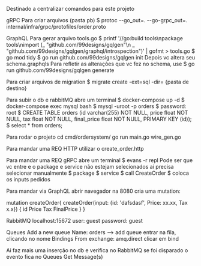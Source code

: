 Destinado a centralizar comandos para este projeto

gRPC
Para criar arquivos (pasta pb)
$ protoc --go_out=. --go-grpc_out=. internal/infra/grpc/protofiles/order.proto


GraphQL
Para gerar arquivo tools.go
$ printf '//go:build tools\npackage tools\nimport (_ "github.com/99designs/gqlgen"\n _ "github.com/99designs/gqlgen/graphql/introspection")' | gofmt > tools.go
$ go mod tidy
$ go run github.com/99designs/gqlgen init
Depois vc altera seu schema.graphqls
Para refletir as alterações que vc fez no schema, use
$ go run github.com/99designs/gqlgen generate

Para criar arquivos de migration
$ migrate create -ext=sql -dir= {pasta de destino}

Para subir o db e rabbitMQ
abre um terminal
$ docker-compose up -d
$ docker-compose exec mysql bash
$ mysql -uroot -p orders
$ password: root
$ CREATE TABLE orders (id varchar(255) NOT NULL, price float NOT NULL, tax float NOT NULL, final_price float NOT NULL, PRIMARY KEY (id));
$ select * from orders; 

Para rodar o projeto
cd cmd/ordersystem/
go run main.go wire_gen.go


Para mandar uma REQ HTTP
utilizar o create_order.http


Para mandar uma REQ gRPC
abre um terminal
$ evans -r repl
Pode ser que vc entre e o package e service não estejam selecionados
ai precisa selecionar manualmente
$ package <escolhe pb>
$ service <escolhe OrderService>
$ call CreateOrder
$ coloca os inputs pedidos


Para mandar via GraphQL
abrir navegador na 8080
cria uma mutation:

mutation createOrder{
    createOrder(input: {id: 'dafsdasf', Price: xx.xx, Tax x.x}) {
        id
        Price
        Tax
        FinalPrice
    }
}


RabbitMQ
localhost:15672
user: guest
password: guest

Queues
Add a new queue
Name: orders --> add queue
entrar na fila, clicando no nome
Bindings
From exchange: amq.direct
clicar em bind

Ai faz mais uma inserção no db e verifica no RabbitMQ se foi disparado o evento
fica no Queues
Get Message(s)